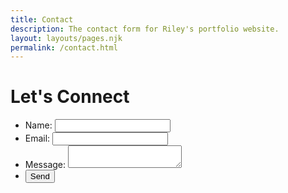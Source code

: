 ```yaml
---
title: Contact
description: The contact form for Riley's portfolio website.
layout: layouts/pages.njk
permalink: /contact.html
---
```


<h1 class="connect">Let's Connect</h1>

<form action="" method="POST" data-netlify="true">
    <ul class="form">
        <li class="name">
            <label for="name">Name:</label>
            <input type="text" id="name" name="user_name" required minlength="5">
        </li>
        <li class="email">
            <label for="mail">Email:</label>
            <input type="Email" id="mail" name="user_email" required minlength="10">
        </li>
        <li class="message">
            <label for="msg">Message:</label>
            <textarea id="msg" name="user_message" required minlength="40"></textarea>
        </li>
        <li class="button">
            <button type="submit">Send</button>
        </li>
    </ul>
    </form>